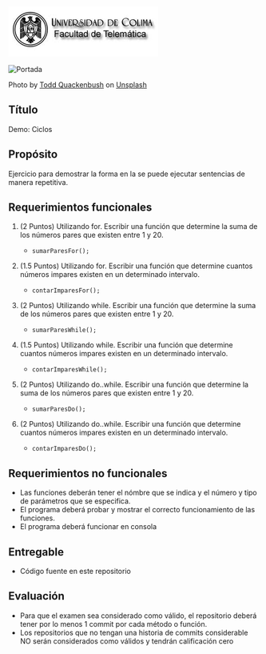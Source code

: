 
![Logo UCOL](img/ucol-logo.jpg)

![Portada](img/cover.jpg)

<span>Photo by <a href="https://unsplash.com/@toddquackenbush?utm_source=unsplash&amp;utm_medium=referral&amp;utm_content=creditCopyText">Todd Quackenbush</a> on <a href="https://unsplash.com/s/photos/circle?utm_source=unsplash&amp;utm_medium=referral&amp;utm_content=creditCopyText">Unsplash</a></span>

## Título

Demo: Ciclos

## Propósito

Ejercicio para demostrar la forma en la se puede ejecutar sentencias de manera repetitiva.

## Requerimientos funcionales

1. (2 Puntos) Utilizando for. Escribir una función que determine la suma de los números pares que existen entre 1 y 20.
     - `sumarParesFor();`

2. (1.5 Puntos) Utilizando for. Escribir una función que determine cuantos números impares existen en un determinado intervalo.
     - `contarImparesFor();`

3. (2 Puntos) Utilizando while. Escribir una función que determine la suma de los números pares que existen entre 1 y 20.
     - `sumarParesWhile();`

4. (1.5 Puntos) Utilizando while. Escribir una función que determine cuantos números impares existen en un determinado intervalo.
     - `contarImparesWhile();`

5. (2 Puntos) Utilizando do..while. Escribir una función que determine la suma de los números pares que existen entre 1 y 20.
     - `sumarParesDo();`

6. (2 Puntos) Utilizando do..while. Escribir una función que determine cuantos números impares existen en un determinado intervalo.
     - `contarImparesDo();`

## Requerimientos no funcionales

- Las funciones deberán tener el nómbre que se indica y el número y tipo de parámetros que se especifica.
- El programa deberá probar y mostrar el correcto funcionamiento de las funciones.
- El programa deberá funcionar en consola

## Entregable

- Código fuente en este repositorio
  
## Evaluación

- Para que el examen sea considerado como válido, el repositorio deberá tener por lo menos 1 commit por cada método o función.
- Los repositorios que no tengan una historia de commits considerable NO serán considerados como válidos y tendrán calificación cero
